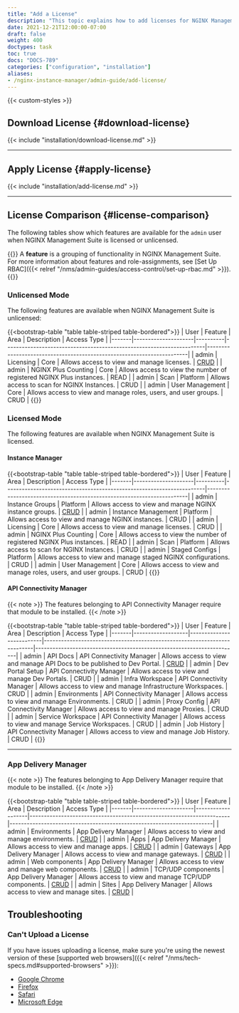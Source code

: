 ```yaml
---
title: "Add a License"
description: "This topic explains how to add licenses for NGINX Management Suite modules, including Instance Manager and API Connectivity Manager." 
date: 2021-12-21T12:00:00-07:00
draft: false
weight: 400
doctypes: task
toc: true
docs: "DOCS-789"
categories: ["configuration", "installation"]
aliases:
- /nginx-instance-manager/admin-guide/add-license/
---
```


{{< custom-styles >}}

## Download License {#download-license}

{{< include "installation/download-license.md" >}}

---

## Apply License {#apply-license}

{{< include "installation/add-license.md" >}}

---

## License Comparison {#license-comparison}

The following tables show which features are available for the `admin` user when NGINX Management Suite is licensed or unlicensed.

{{<see-also>}}
A **feature** is a grouping of functionality in NGINX Management Suite. For more information about features and role-assignments, see [Set Up RBAC]({{< relref "/nms/admin-guides/access-control/set-up-rbac.md" >}}).
{{</see-also>}}

### Unlicensed Mode

The following features are available when NGINX Management Suite is unlicensed:

{{<bootstrap-table "table table-striped table-bordered">}}
| User  | Feature             | Area     | Description                                                          | Access&nbsp;Type                                                      |
|-------|---------------------|----------|----------------------------------------------------------------------|-----------------------------------------------------------------------|
| admin | Licensing           | Core     | Allows access to view and manage licenses.                           | [CRUD](https://en.wikipedia.org/wiki/Create,_read,_update_and_delete) |
| admin | NGINX Plus Counting | Core     | Allows access to view the number of registered NGINX Plus instances. | READ                                                                  |
| admin | Scan                | Platform | Allows access to scan for NGINX Instances.                           | CRUD                                                                  |
| admin | User Management     | Core     | Allows access to view and manage roles, users, and user groups.      | CRUD                                                                  |
{{</bootstrap-table>}}

### Licensed Mode

The following features are available when NGINX Management Suite is licensed.

#### Instance Manager

{{<bootstrap-table "table table-striped table-bordered">}}
| User  | Feature             | Area     | Description                                                          | Access&nbsp;Type                                                      |
|-------|---------------------|----------|----------------------------------------------------------------------|-----------------------------------------------------------------------|
| admin | Instance Groups     | Platform | Allows access to view and manage NGINX instance groups.              | [CRUD](https://en.wikipedia.org/wiki/Create,_read,_update_and_delete) |
| admin | Instance Management | Platform | Allows access to view and manage NGINX instances.                    | CRUD                                                                  |
| admin | Licensing           | Core     | Allows access to view and manage licenses.                           | CRUD                                                                  |
| admin | NGINX Plus Counting | Core     | Allows access to view the number of registered NGINX Plus instances. | READ                                                                  |
| admin | Scan                | Platform | Allows access to scan for NGINX Instances.                           | CRUD                                                                  |
| admin | Staged Configs      | Platform | Allows access to view and manage staged NGINX configurations.        | CRUD                                                                  |
| admin | User Management     | Core     | Allows access to view and manage roles, users, and user groups.      | CRUD                                                                  |
{{</bootstrap-table>}}

#### API Connectivity Manager

{{< note >}}
The features belonging to API Connectivity Manager require that module to be installed.
{{< /note >}}

{{<bootstrap-table "table table-striped table-bordered">}}
| User  | Feature           | Area                     | Description                                                              | Access&nbsp;Type                                                      |
|-------|-------------------|--------------------------|--------------------------------------------------------------------------|-----------------------------------------------------------------------|
| admin | API Docs          | API Connectivity Manager | Allows access to view and manage API Docs to be published to Dev Portal. | [CRUD](https://en.wikipedia.org/wiki/Create,_read,_update_and_delete) |
| admin | Dev Portal Setup  | API Connectivity Manager | Allows access to view and manage Dev Portals.                            | CRUD                                                                  |
| admin | Infra Workspace   | API Connectivity Manager | Allows access to view and manage Infrastructure Workspaces.              | CRUD                                                                  |
| admin | Environments      | API Connectivity Manager | Allows access to view and manage Environments.                           | CRUD                                                                  |
| admin | Proxy Config      | API Connectivity Manager | Allows access to view and manage Proxies.                                | CRUD                                                                  |
| admin | Service Workspace | API Connectivity Manager | Allows access to view and manage Service Workspaces.                     | CRUD                                                                  |
| admin | Job History       | API Connectivity Manager | Allows access to view and manage Job History.                            | CRUD                                                                  |
{{</bootstrap-table>}}

---

### App Delivery Manager

{{< note >}}
The features belonging to App Delivery Manager require that module to be installed.
{{< /note >}}

{{<bootstrap-table "table table-striped table-bordered">}}
| User  | Feature             | Area              | Description                                                          | Access&nbsp;Type                                                      |
|-------|---------------------|-------------------|----------------------------------------------------------------------|-----------------------------------------------------------------------|
| admin | Environments        | App Delivery Manager      | Allows access to view and manage environments.                      | [CRUD](https://en.wikipedia.org/wiki/Create,_read,_update_and_delete) |
| admin | Apps        | App Delivery Manager      | Allows access to view and manage apps.                      | [CRUD](https://en.wikipedia.org/wiki/Create,_read,_update_and_delete) |
| admin | Gateways        | App Delivery Manager      | Allows access to view and manage gateways.                      | [CRUD](https://en.wikipedia.org/wiki/Create,_read,_update_and_delete) |
| admin | Web components        | App Delivery Manager      | Allows access to view and manage web components.                      | [CRUD](https://en.wikipedia.org/wiki/Create,_read,_update_and_delete) |
| admin | TCP/UDP components        | App Delivery Manager      | Allows access to view and manage TCP/UDP components.                      | [CRUD](https://en.wikipedia.org/wiki/Create,_read,_update_and_delete) |
| admin | Sites        | App Delivery Manager      | Allows access to view and manage sites.                      | [CRUD](https://en.wikipedia.org/wiki/Create,_read,_update_and_delete) |


## Troubleshooting

### Can't Upload a License

If you have issues uploading a license, make sure you're using the newest version of these [supported web browsers]({{< relref "/nms/tech-specs.md#supported-browsers" >}}):

- [Google Chrome](https://www.google.com/chrome/)
- [Firefox](https://www.mozilla.org/en-US/firefox/new/)
- [Safari](https://support.apple.com/downloads/safari)
- [Microsoft Edge](https://www.microsoft.com/en-us/edge)
